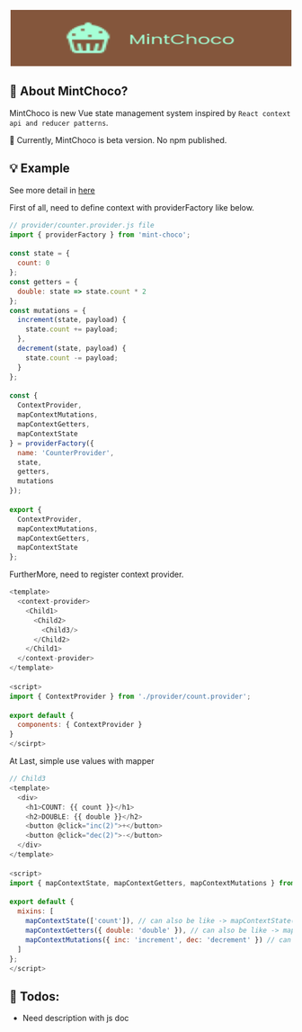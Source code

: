 <p align="center">
  <img src="./images/logo.png" width="500" height="100">
</p>

## 🤔 About MintChoco?

MintChoco is new Vue state management system inspired by `React context api and reducer patterns`.

🚧 Currently, MintChoco is beta version. No npm published.

## 💡 Example

See more detail in [here](https://github.com/eddie0329/MintChoco/tree/master/packages/example)


First of all, need to define context with providerFactory like below.

```javascript
// provider/counter.provider.js file
import { providerFactory } from 'mint-choco';

const state = {
  count: 0
};
const getters = {
  double: state => state.count * 2
};
const mutations = {
  increment(state, payload) {
    state.count += payload;
  },
  decrement(state, payload) {
    state.count -= payload;
  }
};

const {
  ContextProvider,
  mapContextMutations,
  mapContextGetters,
  mapContextState
} = providerFactory({
  name: 'CounterProvider',
  state,
  getters,
  mutations
});

export {
  ContextProvider,
  mapContextMutations,
  mapContextGetters,
  mapContextState
};
```

FurtherMore, need to register context provider.

```javascript
<template>
  <context-provider>
    <Child1>
      <Child2>
        <Child3/>
      </Child2>
    </Child1>
  </context-provider>
</template>

<script>
import { ContextProvider } from './provider/count.provider';

export default {
  components: { ContextProvider }
}
</scirpt>
```

At Last, simple use values with mapper

```javascript
// Child3
<template>
  <div>
    <h1>COUNT: {{ count }}</h1>
    <h2>DOUBLE: {{ double }}</h2>
    <button @click="inc(2)">+</button>
    <button @click="dec(2)">-</button>
  </div>
</template>

<script>
import { mapContextState, mapContextGetters, mapContextMutations } from '../provider/count.provider';

export default {
  mixins: [
    mapContextState(['count']), // can also be like -> mapContextState({ count: count }) 
    mapContextGetters({ double: 'double' }), // can also be like -> mapContextGetters(['double'])
    mapContextMutations({ inc: 'increment', dec: 'decrement' }) // can also be like -> mapContextMutations(['increment', 'decrement'])
  ]
};
</script>
```

## 📝 Todos:

- Need description with js doc
